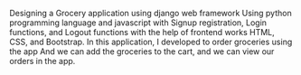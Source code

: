 Designing a Grocery application using django web framework Using python programming language and javascript with Signup registration, Login functions, and Logout functions with the help of frontend works HTML, CSS, and Bootstrap. In this application, I developed to order groceries using the app And we can add the groceries to the cart, and we can view our orders in the app.
